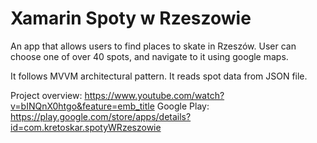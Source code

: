 # Xamarin Spoty w Rzeszowie
An app that allows users to find places to skate in Rzeszów. User can choose one of over 40 spots, and navigate to it using google maps. 

It follows MVVM architectural pattern. It reads spot data from JSON file.

Project overview: https://www.youtube.com/watch?v=bINQnX0htgo&feature=emb_title
Google Play: https://play.google.com/store/apps/details?id=com.kretoskar.spotyWRzeszowie

